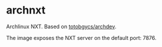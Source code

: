 # archnxt

Archlinux NXT. Based on [totobgycs/archdev](https://registry.hub.docker.com/u/totobgycs/archdev/). 

The image exposes the NXT server on the default port: 7876.
